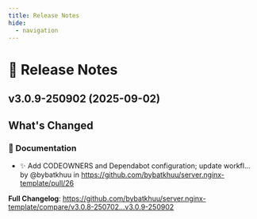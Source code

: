 ```yaml
---
title: Release Notes
hide:
  - navigation
---
```


# 📌 Release Notes

## v3.0.9-250902 (2025-09-02)

<!-- Release notes generated using configuration in .github/release.yml at v3.0.9-250902 -->

## What's Changed
### 📝 Documentation
* :sparkles: Add CODEOWNERS and Dependabot configuration; update workfl… by @bybatkhuu in https://github.com/bybatkhuu/server.nginx-template/pull/26


**Full Changelog**: https://github.com/bybatkhuu/server.nginx-template/compare/v3.0.8-250702...v3.0.9-250902


